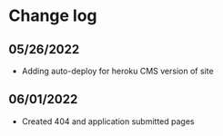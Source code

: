 Change log
===

## 05/26/2022

- Adding auto-deploy for heroku CMS version of site

## 06/01/2022
- Created 404 and application submitted pages

